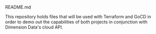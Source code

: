 README.md

This repository holds files that will be used with Terraform and GoCD in order to demo out the capabilities of
both projects in conjunction with Dimension Data's cloud API.
